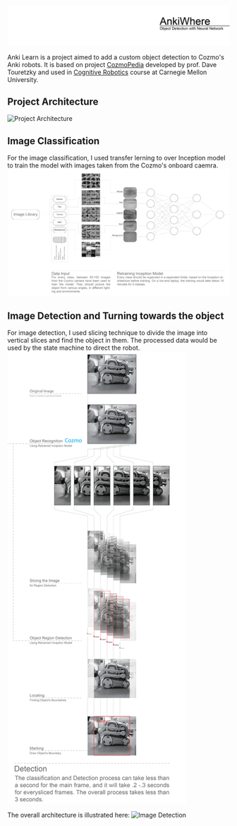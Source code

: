 ![data visualization samples](https://github.com/Ardibid/AnkiLearning/blob/master/Media/00.png)

Anki Learn is a project aimed to add a custom object detection to Cozmo's Anki robots. It is based on project [CozmoPedia](https://github.com/touretzkyds/cozmopedia/wiki) developed by prof. Dave Touretzky and used in [Cognitive Robotics](http://www.cs.cmu.edu/afs/cs/academic/class/15494-s17) course at Carnegie Mellon University.

## Project Architecture
![Project Architecture](https://github.com/Ardibid/AnkiLearning/blob/master/Media/02-0.png)

## Image Classification
For the image classification, I used transfer lerning to over Inception model to train the model with images taken from the Cozmo's onboard caemra. 
![Image Classification](https://github.com/Ardibid/AnkiLearning/blob/master/Media/02-1.png)


## Image Detection and Turning towards the object
For image detection, I used slicing technique to divide the image into vertical slices and find the object in them. The processed data would be used by the state machine to direct the robot.
![Image Detection](https://github.com/Ardibid/AnkiLearning/blob/master/Media/02-2.png)

The overall architecture is illustrated here:
![Image Detection](https://github.com/Ardibid/AnkiLearning/blob/master/Media/02-0.png)









